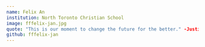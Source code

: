 ```yaml
---  
name: Felix An  
institution: North Toronto Christian School  
image: fffelix-jan.jpg  
quote: "This is our moment to change the future for the better." -Justin Trudeau  
github: fffelix-jan  
---  
```

